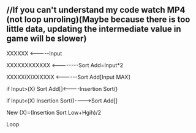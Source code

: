 //If you can't understand my code watch MP4 (not loop unroling)(Maybe because there is too little data, updating the intermediate value in game will be slower)
-------------------



XXXXXX <-----Input

XXXXXXXXXXXX <--------Sort Add=Input*2

XXXXX(X)XXXXXX <------Sort Add[Input MAX]

if Input>(X) Sort Add[]<----Insertion Sort() 

if Input<(X) Insertion Sort()---->Sort Add[] 

New (X)=(Insertion Sort Low+Hgih)/2

Loop
